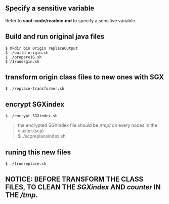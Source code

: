 ## Specify a sensitive variable
Refer to **soot-code/readme.md** to specify a sensitive variable.

## Build and run original java files
    $ mkdir bin Origin replaceOutput
    $ ./build-origin.sh  
    $ ./prepare1G.sh
    $ /1runorgin.sh 

## transform origin class files to new ones with SGX
    $ ./replace-transformer.sh  

## encrypt SGXindex  
    $ ./encrypt_SGXindex.sh  
> the encrypted SGXindex file should be */tmp/* on every nodes in the cluster.(scp)  
    $ ./scpreplaceindex.sh

## runing this new files
    $ ./1runreplace.sh  

## NOTICE: BEFORE TRANSFORM THE CLASS FILES, TO CLEAN THE *SGXindex* AND *counter* IN THE */tmp*.
